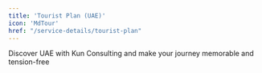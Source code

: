 ```yaml
---
title: 'Tourist Plan (UAE)'
icon: 'MdTour'
href: "/service-details/tourist-plan"
---
```


Discover UAE with Kun Consulting and make your journey memorable and tension-free
